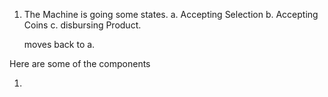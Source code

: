 


1. The Machine is going some states.
    a. Accepting Selection
    b. Accepting Coins
    c. disbursing Product.

    moves back to a.



Here are some of the components 


1.
